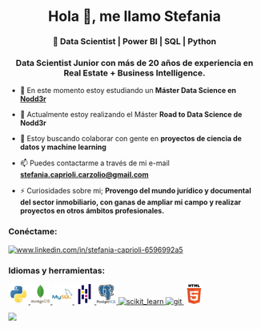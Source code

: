 <h1 align="center">Hola 👋, me llamo Stefania</h1>
<h3 align="center">🎯 Data Scientist | Power BI | SQL | Python
<h3 align="center">Data Scientist Junior con más de 20 años de experiencia en Real Estate + Business Intelligence.</h3>



- 🧠 En este momento estoy estudiando un **Máster Data Science en [Nodd3r](https://nodd3r.com)**

- 🌱 Actualmente estoy realizando el Máster **Road to Data Science de Nodd3r**

- 🤝 Estoy buscando colaborar con gente en **proyectos de ciencia de datos y machine learning**

- 📫 Puedes contactarme a través de mi e-mail **stefania.caprioli.carzolio@gmail.com**

- ⚡ Curiosidades sobre mi; **Provengo del mundo jurídico y documental del sector inmobiliario, con ganas de ampliar mi campo y realizar proyectos en otros ámbitos profesionales.**

<h3 align="left">Conéctame:</h3>
<p align="left">
<a href="https://linkedin.com/in/www.linkedin.com/in/stefania-caprioli-6596992a5" target="blank"><img align="center" src="https://raw.githubusercontent.com/rahuldkjain/github-profile-readme-generator/master/src/images/icons/Social/linked-in-alt.svg" alt="www.linkedin.com/in/stefania-caprioli-6596992a5" height="30" width="40" /></a>
</p>

<h3 align="left">Idiomas y herramientas:</h3>

<p align="left"> <a href="https://git-scm.com/" target="_blank" rel="noreferrer"> <img src="https://raw.githubusercontent.com/devicons/devicon/master/icons/python/python-original.svg" alt="python" width="40" height="40"/> </a> <a href="https://www.mongodb.com/" target="_blank" destino="_blank" 
rel="noreferrer"> <img src="https://raw.githubusercontent.com/devicons/devicon/master/icons/mongodb/mongodb-original-wordmark.svg" alt="mongodb" width="40" height="40"/> </a> <a href="https://www.mysql.com/" destino="_blank" rel="noreferrer"> <img src="https://raw.githubusercontent.com/devicons/devicon/master/icons/mysql/mysql-original-wordmark.svg" alt="mysql" width="40" height="40"/> </a> <a href="https://pandas.pydata.org/" destino="_blank" rel="noreferrer"> <img src="https://raw.githubusercontent.com/devicons/devicon/2ae2a900d2f041da66e950e4d48052658d850630/icons/pandas/pandas-original.svg" alt="pandas" width="40" height="40"/> </a> <a href="https://www.postgresql.org" destino="_blank" rel="noreferrer"> <img src="https://raw.githubusercontent.com/devicons/devicon/master/icons/postgresql/postgresql-original-wordmark.svg" alt="postgresql" width="40" height="40"/> </a> <a href="https://www.python.org"  rel="noreferrer"> <img src="https://upload.wikimedia.org/wikipedia/commons/0/05/Scikit_learn_logo_small.svg" alt="scikit_learn" width="40" height="40"/> </a> <a href="https://scikit-learn.org/" target="_blank" rel="noreferrer"> <img src="https://www.vectorlogo.zone/logos/git-scm/git-scm-icon.svg" alt="git" width="40" height="40"/> </a> <a href="https://www.w3.org/html/" target="_blank" rel="noreferrer"> <img src="https://raw.githubusercontent.com/devicons/devicon/master/icons/html5/html5-original-wordmark.svg" alt="html5" width="40" height="40"/> </a> </p>

<p><img align="left" src="https://github-readme-stats.vercel.

<p> <img align="center" src="https://github-readme-stats.vercel.app/api?username=alollu&show_icons=true&locale=es" 
